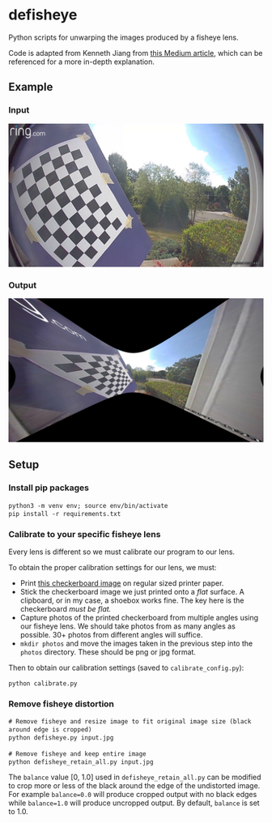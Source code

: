 # defisheye
Python scripts for unwarping the images produced by a fisheye lens.

Code is adapted from Kenneth Jiang from [this Medium article](https://medium.com/@kennethjiang/calibrate-fisheye-lens-using-opencv-333b05afa0b0), 
which can be referenced for a more in-depth explanation.

## Example
### Input
<img src="input.jpg" width="600"/>

### Output
<img src="output.jpg" width="600"/>

## Setup
### Install pip packages
```
python3 -m venv env; source env/bin/activate
pip install -r requirements.txt
```

### Calibrate to your specific fisheye lens
Every lens is different so we must calibrate our program to our lens. 

To obtain the proper calibration settings for our lens, we must:
* Print [this checkerboard image](https://github.com/kvntng17/defisheye/blob/master/calibration_pattern.png) on regular sized printer paper.
* Stick the checkerboard image we just printed onto a *flat* surface. A clipboard, or in my case, a shoebox works fine. The key here is the checkerboard *must be flat.*
* Capture photos of the printed checkerboard from multiple angles using our fisheye lens. We should take photos from as many angles as possible. 30+ photos from different angles will suffice.
* ```mkdir photos``` and move the images taken in the previous step into the ```photos``` directory. These should be png or jpg format.

Then to obtain our calibration settings (saved to ```calibrate_config.py```):
```
python calibrate.py
```

### Remove fisheye distortion
```
# Remove fisheye and resize image to fit original image size (black around edge is cropped)
python defisheye.py input.jpg

# Remove fisheye and keep entire image
python defisheye_retain_all.py input.jpg
```
The ```balance``` value [0, 1.0] used in ```defisheye_retain_all.py``` can be modified to crop more or less of the black around the edge of the undistorted image. 
For example ```balance=0.0``` will produce cropped output with no black edges while ```balance=1.0``` will produce uncropped output.
By default, ```balance``` is set to 1.0.
